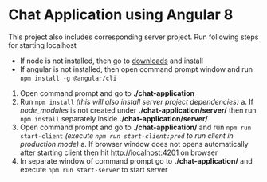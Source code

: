 # Chat Application using Angular 8

This project also includes corresponding server project. Run following steps for starting localhost

- If node is not installed, then go to [downloads](https://nodejs.org/en/download/) and install
- If angular is not installed, then open command prompt window and run ```npm install -g @angular/cli```

1. Open command prompt and go to  __./chat-application__
2. Run ```npm install``` _(this will also install server project dependencies)_
    a. If _node_modules_ is not created under __./chat-application/server/__ then run ```npm install``` separately inside __./chat-application/server/__
3. Open command prompt and go to __./chat-application/__ and run ```npm run start-client``` _(execute ```npm run start-client:prod``` to run client in production mode)_
    a. If browser window does not opens automatically after starting client then hit [http://localhost:4201](http://localhost:4201) on browser
4. In separate window of command prompt go to __./chat-application/__ and execute ```npm run start-server``` to start server
